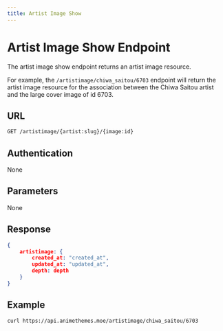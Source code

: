 ```yaml
---
title: Artist Image Show
---
```


# Artist Image Show Endpoint

The artist image show endpoint returns an artist image resource.

For example, the `/artistimage/chiwa_saitou/6703` endpoint will return the artist image resource for the association between the Chiwa Saitou artist and the large cover image of id 6703.

## URL

```sh
GET /artistimage/{artist:slug}/{image:id}
```

## Authentication

None

## Parameters

None

## Response

```json
{
    artistimage: {
        created_at: "created_at",
        updated_at: "updated_at",
        depth: depth
    }
}
```

## Example

```bash
curl https://api.animethemes.moe/artistimage/chiwa_saitou/6703
```
